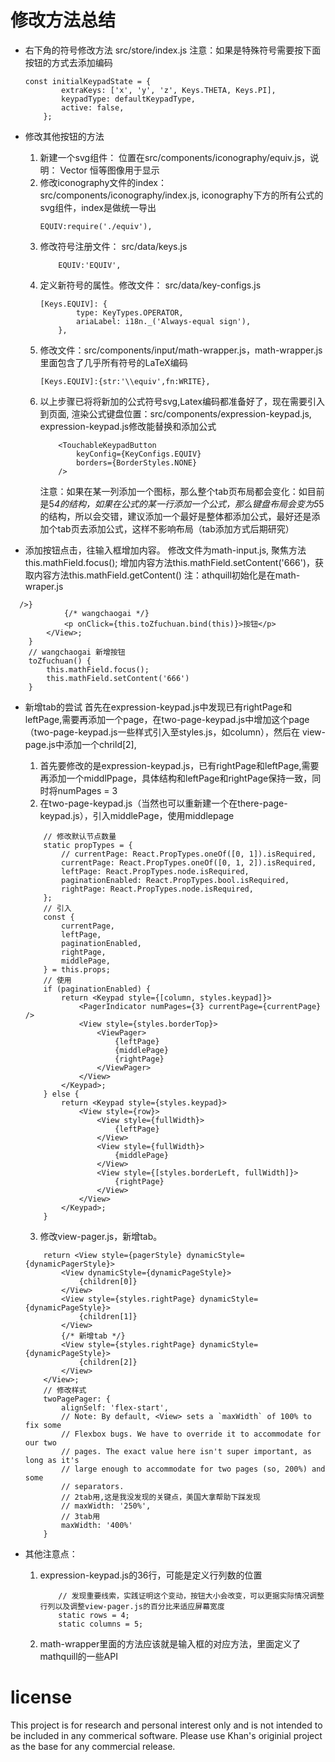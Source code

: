 
# 修改方法总结
* 右下角的符号修改方法
    src/store/index.js
    注意：如果是特殊符号需要按下面按钮的方式去添加编码
    ```
    const initialKeypadState = {
            extraKeys: ['x', 'y', 'z', Keys.THETA, Keys.PI], 
            keypadType: defaultKeypadType,
            active: false,
        };
    ```
* 修改其他按钮的方法
    1. 新建一个svg组件： 位置在src/components/iconography/equiv.js，说明： Vector 恒等图像用于显示
    2. 修改iconography文件的index： src/components/iconography/index.js, iconography下方的所有公式的svg组件，index是做统一导出
        ```
        EQUIV:require('./equiv'),
        ```
    3. 修改符号注册文件： src/data/keys.js
        ```
            EQUIV:'EQUIV',
        ```
    4. 定义新符号的属性。修改文件： src/data/key-configs.js
        ```
        [Keys.EQUIV]: {
                type: KeyTypes.OPERATOR,
                ariaLabel: i18n._('Always-equal sign'),
            },
        ```
    5. 修改文件：src/components/input/math-wrapper.js，math-wrapper.js里面包含了几乎所有符号的LaTeX编码
        ```
        [Keys.EQUIV]:{str:'\\equiv',fn:WRITE},
        ```
    6. 以上步骤已将将新加的公式符号svg,Latex编码都准备好了，现在需要引入到页面, 渲染公式键盘位置：src/components/expression-keypad.js, expression-keypad.js修改能替换和添加公式
        ```
            <TouchableKeypadButton
                keyConfig={KeyConfigs.EQUIV}
                borders={BorderStyles.NONE}
            />
        ```
        注意：如果在某一列添加一个图标，那么整个tab页布局都会变化：如目前是5*4的结构，如果在公式的某一行添加一个公式，那么键盘布局会变为5*5的结构，所以会交错，建议添加一个最好是整体都添加公式，最好还是添加个tab页去添加公式，这样不影响布局（tab添加方式后期研究）
    

* 添加按钮点击，往输入框增加内容。 修改文件为math-input.js, 聚焦方法this.mathField.focus(); 增加内容方法this.mathField.setContent('666')，获取内容方法this.mathField.getContent() 注：athquill初始化是在math-wraper.js
```
  />}
            {/* wangchaogai */}
            <p onClick={this.toZfuchuan.bind(this)}>按钮</p>
        </View>;
    }
    // wangchaogai 新增按钮
    toZfuchuan() {
        this.mathField.focus();
        this.mathField.setContent('666')
    }
```

* 新增tab的尝试
    首先在expression-keypad.js中发现已有rightPage和leftPage,需要再添加一个page，在two-page-keypad.js中增加这个page（two-page-keypad.js一些样式引入至styles.js，如column），然后在 view-page.js中添加一个chrild[2],
    1. 首先要修改的是expression-keypad.js，已有rightPage和leftPage,需要再添加一个middlPpage，具体结构和leftPage和rightPage保持一致，同时将numPages = 3
    2. 在two-page-keypad.js（当然也可以重新建一个在there-page-keypad.js），引入middlePage，使用middlepage
    ```
        // 修改默认节点数量
        static propTypes = {
            // currentPage: React.PropTypes.oneOf([0, 1]).isRequired,
            currentPage: React.PropTypes.oneOf([0, 1, 2]).isRequired,
            leftPage: React.PropTypes.node.isRequired,
            paginationEnabled: React.PropTypes.bool.isRequired,
            rightPage: React.PropTypes.node.isRequired,
        };
        // 引入
        const {
            currentPage,
            leftPage,
            paginationEnabled,
            rightPage,
            middlePage,
        } = this.props;
        // 使用
        if (paginationEnabled) {
            return <Keypad style={[column, styles.keypad]}>
                <PagerIndicator numPages={3} currentPage={currentPage} />
                <View style={styles.borderTop}>
                    <ViewPager>
                        {leftPage}
                        {middlePage}
                        {rightPage}
                    </ViewPager>
                </View>
            </Keypad>;
        } else {
            return <Keypad style={styles.keypad}>
                <View style={row}>
                    <View style={fullWidth}>
                        {leftPage}
                    </View>
                    <View style={fullWidth}>
                        {middlePage}
                    </View>
                    <View style={[styles.borderLeft, fullWidth]}>
                        {rightPage}
                    </View>
                </View>
            </Keypad>;
        }
    ```

    3. 修改view-pager.js，新增tab。
    ```
        return <View style={pagerStyle} dynamicStyle={dynamicPagerStyle}>
            <View dynamicStyle={dynamicPageStyle}>
                {children[0]}
            </View>
            <View style={styles.rightPage} dynamicStyle={dynamicPageStyle}>
                {children[1]}
            </View>
            {/* 新增tab */}
            <View style={styles.rightPage} dynamicStyle={dynamicPageStyle}>
                {children[2]}
            </View>
        </View>;
        // 修改样式
        twoPagePager: {
            alignSelf: 'flex-start',
            // Note: By default, <View> sets a `maxWidth` of 100% to fix some
            // Flexbox bugs. We have to override it to accommodate for our two
            // pages. The exact value here isn't super important, as long as it's
            // large enough to accommodate for two pages (so, 200%) and some
            // separators.
            // 2tab用,这是我没发现的关键点，美国大拿帮助下踩发现
            // maxWidth: '250%',
            // 3tab用
            maxWidth: '400%'
        }
    ```
* 其他注意点：
    1. expression-keypad.js的36行，可能是定义行列数的位置
        ```
            // 发现重要线索，实践证明这个变动，按钮大小会改变，可以更据实际情况调整行列以及调整view-pager.js的百分比来适应屏幕宽度
            static rows = 4;
            static columns = 5;
        ```
    2. math-wrapper里面的方法应该就是输入框的对应方法，里面定义了mathquill的一些API


# license

This project is for research and personal interest only and is not intended to be included in any commerical software. Please use Khan's originial project as the base for any commercial release. 


    







